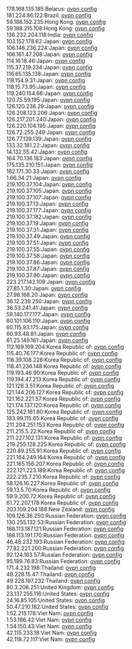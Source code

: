 178.168.135.185:Belarus: [ovpn config](vpn/178_168_135_185.ovpn)  
181.224.86.122:Brazil: [ovpn config](vpn/181_224_86_122.ovpn)  
59.188.152.235:Hong Kong: [ovpn config](vpn/59_188_152_235.ovpn)  
59.188.215.108:Hong Kong: [ovpn config](vpn/59_188_215_108.ovpn)  
136.232.204.118:India: [ovpn config](vpn/136_232_204_118.ovpn)  
103.152.178.62:Japan: [ovpn config](vpn/103_152_178_62.ovpn)  
106.146.236.224:Japan: [ovpn config](vpn/106_146_236_224.ovpn)  
106.161.47.208:Japan: [ovpn config](vpn/106_161_47_208.ovpn)  
114.16.18.46:Japan: [ovpn config](vpn/114_16_18_46.ovpn)  
115.37.219.234:Japan: [ovpn config](vpn/115_37_219_234.ovpn)  
116.65.135.138:Japan: [ovpn config](vpn/116_65_135_138.ovpn)  
118.154.9.31:Japan: [ovpn config](vpn/118_154_9_31.ovpn)  
118.15.73.95:Japan: [ovpn config](vpn/118_15_73_95.ovpn)  
119.240.154.66:Japan: [ovpn config](vpn/119_240_154_66.ovpn)  
120.75.59.195:Japan: [ovpn config](vpn/120_75_59_195.ovpn)  
126.120.236.29:Japan: [ovpn config](vpn/126_120_236_29.ovpn)  
126.208.123.206:Japan: [ovpn config](vpn/126_208_123_206.ovpn)  
126.217.201.240:Japan: [ovpn config](vpn/126_217_201_240.ovpn)  
126.220.104.195:Japan: [ovpn config](vpn/126_220_104_195.ovpn)  
126.72.255.249:Japan: [ovpn config](vpn/126_72_255_249.ovpn)  
126.77.139.139:Japan: [ovpn config](vpn/126_77_139_139.ovpn)  
133.32.181.22:Japan: [ovpn config](vpn/133_32_181_22.ovpn)  
14.132.55.42:Japan: [ovpn config](vpn/14_132_55_42.ovpn)  
164.70.136.183:Japan: [ovpn config](vpn/164_70_136_183.ovpn)  
175.135.210.151:Japan: [ovpn config](vpn/175_135_210_151.ovpn)  
182.171.30.33:Japan: [ovpn config](vpn/182_171_30_33.ovpn)  
1.66.34.21:Japan: [ovpn config](vpn/1_66_34_21.ovpn)  
219.100.37.104:Japan: [ovpn config](vpn/219_100_37_104.ovpn)  
219.100.37.105:Japan: [ovpn config](vpn/219_100_37_105.ovpn)  
219.100.37.107:Japan: [ovpn config](vpn/219_100_37_107.ovpn)  
219.100.37.13:Japan: [ovpn config](vpn/219_100_37_13.ovpn)  
219.100.37.177:Japan: [ovpn config](vpn/219_100_37_177.ovpn)  
219.100.37.182:Japan: [ovpn config](vpn/219_100_37_182.ovpn)  
219.100.37.19:Japan: [ovpn config](vpn/219_100_37_19.ovpn)  
219.100.37.31:Japan: [ovpn config](vpn/219_100_37_31.ovpn)  
219.100.37.49:Japan: [ovpn config](vpn/219_100_37_49.ovpn)  
219.100.37.51:Japan: [ovpn config](vpn/219_100_37_51.ovpn)  
219.100.37.55:Japan: [ovpn config](vpn/219_100_37_55.ovpn)  
219.100.37.58:Japan: [ovpn config](vpn/219_100_37_58.ovpn)  
219.100.37.86:Japan: [ovpn config](vpn/219_100_37_86.ovpn)  
219.100.37.87:Japan: [ovpn config](vpn/219_100_37_87.ovpn)  
219.100.37.96:Japan: [ovpn config](vpn/219_100_37_96.ovpn)  
223.217.142.109:Japan: [ovpn config](vpn/223_217_142_109.ovpn)  
27.85.1.30:Japan: [ovpn config](vpn/27_85_1_30.ovpn)  
27.98.168.20:Japan: [ovpn config](vpn/27_98_168_20.ovpn)  
36.12.239.250:Japan: [ovpn config](vpn/36_12_239_250.ovpn)  
36.53.241.41:Japan: [ovpn config](vpn/36_53_241_41.ovpn)  
59.140.177.177:Japan: [ovpn config](vpn/59_140_177_177.ovpn)  
60.101.106.110:Japan: [ovpn config](vpn/60_101_106_110.ovpn)  
60.115.93.175:Japan: [ovpn config](vpn/60_115_93_175.ovpn)  
60.93.48.81:Japan: [ovpn config](vpn/60_93_48_81.ovpn)  
61.25.149.161:Japan: [ovpn config](vpn/61_25_149_161.ovpn)  
112.169.169.204:Korea Republic of: [ovpn config](vpn/112_169_169_204.ovpn)  
115.40.76.177:Korea Republic of: [ovpn config](vpn/115_40_76_177.ovpn)  
118.39.108.228:Korea Republic of: [ovpn config](vpn/118_39_108_228.ovpn)  
118.41.236.148:Korea Republic of: [ovpn config](vpn/118_41_236_148.ovpn)  
119.193.46.90:Korea Republic of: [ovpn config](vpn/119_193_46_90.ovpn)  
119.194.47.213:Korea Republic of: [ovpn config](vpn/119_194_47_213.ovpn)  
121.128.3.51:Korea Republic of: [ovpn config](vpn/121_128_3_51.ovpn)  
121.144.206.127:Korea Republic of: [ovpn config](vpn/121_144_206_127.ovpn)  
121.162.221.57:Korea Republic of: [ovpn config](vpn/121_162_221_57.ovpn)  
121.174.137.120:Korea Republic of: [ovpn config](vpn/121_174_137_120.ovpn)  
125.242.161.80:Korea Republic of: [ovpn config](vpn/125_242_161_80.ovpn)  
183.99.115.65:Korea Republic of: [ovpn config](vpn/183_99_115_65.ovpn)  
211.204.251.153:Korea Republic of: [ovpn config](vpn/211_204_251_153.ovpn)  
211.215.5.22:Korea Republic of: [ovpn config](vpn/211_215_5_22.ovpn)  
211.227.102.131:Korea Republic of: [ovpn config](vpn/211_227_102_131.ovpn)  
219.255.128.225:Korea Republic of: [ovpn config](vpn/219_255_128_225.ovpn)  
220.89.255.91:Korea Republic of: [ovpn config](vpn/220_89_255_91.ovpn)  
221.164.249.164:Korea Republic of: [ovpn config](vpn/221_164_249_164.ovpn)  
221.165.156.207:Korea Republic of: [ovpn config](vpn/221_165_156_207.ovpn)  
222.121.223.189:Korea Republic of: [ovpn config](vpn/222_121_223_189.ovpn)  
222.235.7.210:Korea Republic of: [ovpn config](vpn/222_235_7_210.ovpn)  
58.126.16.227:Korea Republic of: [ovpn config](vpn/58_126_16_227.ovpn)  
59.13.5.70:Korea Republic of: [ovpn config](vpn/59_13_5_70.ovpn)  
59.9.200.72:Korea Republic of: [ovpn config](vpn/59_9_200_72.ovpn)  
61.72.207.178:Korea Republic of: [ovpn config](vpn/61_72_207_178.ovpn)  
203.109.204.188:New Zealand: [ovpn config](vpn/203_109_204_188.ovpn)  
109.126.36.250:Russian Federation: [ovpn config](vpn/109_126_36_250.ovpn)  
130.255.132.53:Russian Federation: [ovpn config](vpn/130_255_132_53.ovpn)  
188.113.187.121:Russian Federation: [ovpn config](vpn/188_113_187_121.ovpn)  
188.113.191.170:Russian Federation: [ovpn config](vpn/188_113_191_170.ovpn)  
46.48.232.193:Russian Federation: [ovpn config](vpn/46_48_232_193.ovpn)  
77.82.221.200:Russian Federation: [ovpn config](vpn/77_82_221_200.ovpn)  
92.124.163.57:Russian Federation: [ovpn config](vpn/92_124_163_57.ovpn)  
95.189.76.83:Russian Federation: [ovpn config](vpn/95_189_76_83.ovpn)  
171.4.232.198:Thailand: [ovpn config](vpn/171_4_232_198.ovpn)  
49.228.15.47:Thailand: [ovpn config](vpn/49_228_15_47.ovpn)  
49.228.197.232:Thailand: [ovpn config](vpn/49_228_197_232.ovpn)  
80.3.208.251:United Kingdom: [ovpn config](vpn/80_3_208_251.ovpn)  
23.137.255.116:United States: [ovpn config](vpn/23_137_255_116.ovpn)  
24.16.85.105:United States: [ovpn config](vpn/24_16_85_105.ovpn)  
50.47.210.182:United States: [ovpn config](vpn/50_47_210_182.ovpn)  
1.52.215.178:Viet Nam: [ovpn config](vpn/1_52_215_178.ovpn)  
1.53.186.42:Viet Nam: [ovpn config](vpn/1_53_186_42.ovpn)  
1.54.150.43:Viet Nam: [ovpn config](vpn/1_54_150_43.ovpn)  
42.115.233.18:Viet Nam: [ovpn config](vpn/42_115_233_18.ovpn)  
42.118.72.117:Viet Nam: [ovpn config](vpn/42_118_72_117.ovpn)  
